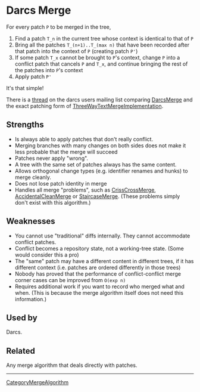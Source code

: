 # Darcs Merge

For every patch `P` to be merged in the tree,

 1. Find a patch `T_n` in the current tree whose context is identical to that of `P`
 2. Bring all the patches `T_(n+1)..T_(max n)` that have been recorded after that patch into the context of `P` (creating patch `P'`)
 3. If some patch `T_x` cannot be brought to `P`'s context, change `P` into a conflict patch that cancels `P` and `T_x`, and continue bringing the rest of the patches into `P`'s context
 4. Apply patch `P'`

It's that simple!

There is a [thread](http://www.abridgegame.org/pipermail/darcs-users/2003/000221.html) on the darcs users mailing list comparing [DarcsMerge](DarcsMerge.md) and the exact patching form of [ThreeWayTextMergeImplementation](ThreeWayTextMergeImplementation.md).

## Strengths

 * Is always able to apply patches that don't really conflict.
 * Merging branches with many changes on both sides does not make it less probable that the merge will succeed
 * Patches never apply "wrong".
 * A tree with the same set of patches always has the same content.
 * Allows orthogonal change types (e.g. identifier renames and hunks) to merge cleanly.
 * Does not lose patch identity in merge
 * Handles all merge "problems", such as [CrissCrossMerge](CrissCrossMerge.md), [AccidentalCleanMerge](AccidentalCleanMerge.md) or [StaircaseMerge](StaircaseMerge.md).  (These problems simply don't exist with this algorithm.)

## Weaknesses

 * You cannot use "traditional" diffs internally.  They cannot accommodate conflict patches.
 * Conflict becomes a repository state, not a working-tree state.  (Some would consider this a pro)
 * The "same" patch may have a different content in different trees, if it has different context (i.e. patches are ordered differently in those trees)
 * Nobody has proved that the performance of conflict-conflict merge corner cases can be improved from `O(exp n)`
 * Requires additional work if you want to record who merged what and when.  (This is because the merge algorithm itself does not need this information.)

## Used by

Darcs.

## Related

Any merge algorithm that deals directly with patches.

----

[CategoryMergeAlgorithm](CategoryMergeAlgorithm.md)
